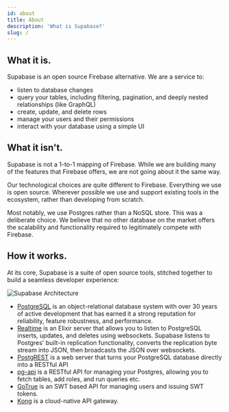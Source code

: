 ```yaml
---
id: about
title: About
description: 'What is Supabase?'
slug: /
---
```


## What it is.

Supabase is an open source Firebase alternative. We are a service to:

- listen to database changes 
- query your tables, including filtering, pagination, and deeply nested relationships (like GraphQL)
- create, update, and delete rows
- manage your users and their permissions
- interact with your database using a simple UI


## What it isn't.

Supabase is not a 1-to-1 mapping of Firebase. While we are building many of the features that Firebase offers, we are not going about it the same way. 

Our technological choices are quite different to Firebase. Everything we use is open source. Wherever possible we use and support existing tools in the ecosystem, rather than developing from scratch.

Most notably, we use Postgres rather than a NoSQL store. This was a deliberate choice. We believe that no other database on the market offers the scalability and functionality required to legitimately compete with Firebase. 

## How it works.

At its core, Supabase is a suite of open source tools, stitched together to build a seamless developer experience:

![Supabase Architecture](/img/supabase-architecture.png)

- [PostgreSQL](https://www.postgresql.org/) is an object-relational database system with over 30 years of active development that has earned it a strong reputation for reliability, feature robustness, and performance.
- [Realtime](https://github.com/supabase/realtime) is an Elixir server that allows you to listen to PostgreSQL inserts, updates, and deletes using websockets. Supabase listens to Postgres' built-in replication functionality, converts the replication byte stream into JSON, then broadcasts the JSON over websockets. 
- [PostgREST](http://postgrest.org/) is a web server that turns your PostgreSQL database directly into a RESTful API
- [pg-api](https://github.com/supabase/pg-api) is a RESTful API for managing your Postgres, allowing you to fetch tables, add roles, and run queries etc.
- [GoTrue](https://github.com/netlify/gotrue) is an SWT based API for managing users and issuing SWT tokens.
- [Kong](https://github.com/Kong/kong) is a cloud-native API gateway.


